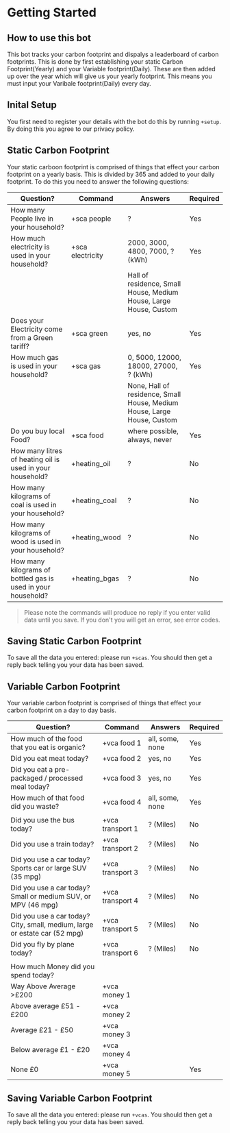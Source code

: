 # Getting Started

## How to use this bot

This bot tracks your carbon footprint and dispalys a leaderboard of carbon footprints. This is done by first establishing your static Carbon Footprint(Yearly) and your Variable footprint(Daily). These are then added up over the year which will give us your yearly footprint. This means you must input your Varibale footprint(Daily) every day.

## Inital Setup

You first need to register your details with the bot do this by running `+setup`. By doing this you agree to our privacy policy. 

## Static Carbon Footprint 

Your static carboon footprint is comprised of things that effect your carbon footprint on a yearly basis. This is divided by 365 and added to your daily footprint.
To do this you need to answer the following questions:

| Question?                                                    	| Command           	| Answers                                                                  	| Required 	|
|--------------------------------------------------------------	|-------------------	|--------------------------------------------------------------------------	|----------	|
| How many People live in your household?                      	| +sca people       	| ?                                                                        	| Yes      	|
| How much electricity is used in your household?               |  +sca electricity 	| 2000,              3000,        4800,          7000,       ? (kWh)       	| Yes     	|
|                                                              	|                   	| Hall of residence, Small House, Medium House, Large House, Custom        	|          	|
| Does your Electricity come from a Green tariff?              	| +sca green        	| yes, no                                                                  	| Yes      	|
| How much gas is used in your household?                     	|  +sca gas         	| 0,    5000,              12000,       18000,        27000,       ? (kWh) 	| Yes     	|
|                                                              	|                   	| None, Hall of residence, Small House, Medium House, Large House, Custom  	|          	|
| Do you buy local Food?                                       	| +sca food         	| where possible, always, never                                            	| Yes      	|
| How many litres of heating oil is used in your household?    	| +heating_oil      	| ?                                                                        	| No       	|
| How many kilograms of coal is used in your household?        	| +heating_coal     	| ?                                                                        	| No       	|
| How many kilograms of wood is used in your household?        	| +heating_wood     	| ?                                                                        	| No       	|
| How many kilograms of bottled gas is used in your household? 	| +heating_bgas     	| ?                                                                        	| No       	|

> Please note the commands will produce no reply if you enter valid data until you save. If you don't you will get an error, see error codes.

## Saving Static Carbon Footprint 

To save all the data you entered: please run `+scas`. You should then get a reply back telling you your data has been saved.

## Variable Carbon Footprint

Your variable carbon footprint is comprised of things that effect your carbon footprint on a day to day basis. 

| Question?                                                                    	| Command          	| Answers         	| Required 	|
|------------------------------------------------------------------------------	|------------------	|-----------------	|----------	|
| How much of the   food that you eat is organic?                              	| +vca food 1      	| all, some, none 	| Yes      	|
| Did you eat meat today?                                                      	| +vca food 2      	| yes, no         	| Yes      	|
| Did you eat a pre-packaged / processed   meal today?                         	| +vca food 3      	| yes, no         	| Yes      	|
| How much of that food did you waste?                                         	| +vca food 4      	| all, some, none 	| Yes      	|
|                                                                              	|                  	|                 	|          	|
| Did you use the bus today?                                                   	| +vca transport 1 	| ? (Miles)       	| No       	|
| Did you use a train today?                                                   	| +vca transport 2 	| ? (Miles)       	| No       	|
| Did you use a car today? Sports car or   large SUV (35 mpg)                  	| +vca transport 3 	| ? (Miles)       	| No       	|
| Did you use a car today? Small or medium   SUV, or MPV (46 mpg)              	| +vca transport 4 	| ? (Miles)       	| No       	|
| Did you use a car today? City, small,   medium, large or estate car (52 mpg) 	| +vca transport 5 	| ? (Miles)       	| No       	|
| Did you fly by plane today?                                                  	| +vca transport 6 	| ? (Miles)        	| No       	|
|                                                                              	|                  	|                 	|          	|
| How much Money did you spend today?                                          	|                  	|                 	|          	|
| Way Above Average >£200                                                      	| +vca money 1     	|                 	|          	|
| Above average £51 -£200                                                      	| +vca money 2     	|                 	|          	|
| Average £21 - £50                                                            	| +vca money 3     	|                 	|          	|
| Below average £1 - £20                                                       	| +vca money 4     	|                 	|          	|
| None £0                                                                      	| +vca money 5     	|                 	| Yes      	|

## Saving Variable Carbon Footprint 

To save all the data you entered: please run `+vcas`. You should then get a reply back telling you your data has been saved.
